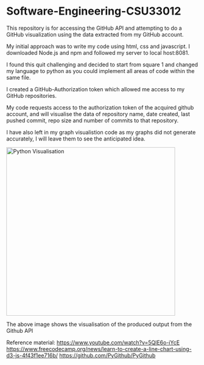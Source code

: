 # Software-Engineering-CSU33012
This repository is for accessing the GitHub API and attempting to do a GitHub visualization using the data extracted from my GitHub account.

My initial approach was to write my code using html, css and javascript. I downloaded Node.js and npm and followed my server to local host:8081. 

I found this quit challenging and decided to start from square 1 and changed my language to python as you could implement all areas of code within the same file.

I created a GitHub-Authorization token which allowed me access to my GitHub repositories.

My code requests access to the authorization token of the acquired github account, and will visualise the data of repository name, date created, last pushed commit, repo size and number of commits to that repository.

I have also left in my graph visualistion code as my graphs did not generate accurately, I will leave them to see the anticipated idea.


<img width="443" alt="Python Visualisation " src="https://user-images.githubusercontent.com/72949599/149622432-4ff770cd-1e9f-449a-afff-59ccdeb08cfa.png">

The above image shows the visualisation of the produced output from the Github API



Reference material: https://www.youtube.com/watch?v=5QlE6o-iYcE
https://www.freecodecamp.org/news/learn-to-create-a-line-chart-using-d3-js-4f43f1ee716b/
https://github.com/PyGithub/PyGithub
